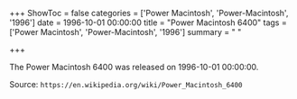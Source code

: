 +++
ShowToc = false
categories = ['Power Macintosh', 'Power-Macintosh', '1996']
date = 1996-10-01 00:00:00
title = "Power Macintosh 6400"
tags = ['Power Macintosh', 'Power-Macintosh', '1996']
summary = " "

+++

The Power Macintosh 6400 was released on 1996-10-01 00:00:00.

Source: `https://en.wikipedia.org/wiki/Power_Macintosh_6400`


